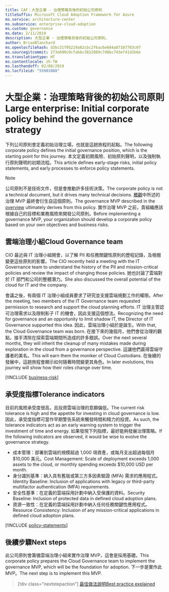 ```yaml
---
title: CAF：大型企業 - 治理策略背後的初始公司原則
titleSuffix: Microsoft Cloud Adoption Framework for Azure
ms.service: architecture-center
ms.subservice: enterprise-cloud-adoption
ms.custom: governance
ms.date: 2/11/2019
description: 大型企業 - 治理策略背後的初始公司原則。
author: BrianBlanchard
ms.openlocfilehash: d3bc31f95229a82cbc2f6ac6e684a87107783c07
ms.sourcegitcommit: 273e690c0cfabbc3822089c7d8bc743ef41d2b6e
ms.translationtype: HT
ms.contentlocale: zh-TW
ms.lasthandoff: 02/08/2019
ms.locfileid: "55901088"
---
```

# <a name="large-enterprise-initial-corporate-policy-behind-the-governance-strategy"></a><span data-ttu-id="6b445-103">大型企業：治理策略背後的初始公司原則</span><span class="sxs-lookup"><span data-stu-id="6b445-103">Large enterprise: Initial corporate policy behind the governance strategy</span></span>

<span data-ttu-id="6b445-104">下列公司原則會定義初始治理立場，也就是這趟旅程的起點。</span><span class="sxs-lookup"><span data-stu-id="6b445-104">The following corporate policy defines the initial governance position, which is the starting point for this journey.</span></span> <span data-ttu-id="6b445-105">本文定義初期風險、初始原則聲明，以及強制執行原則聲明的初期流程。</span><span class="sxs-lookup"><span data-stu-id="6b445-105">This article defines early-stage risks, initial policy statements, and early processes to enforce policy statements.</span></span>

> [!NOTE]
><span data-ttu-id="6b445-106">公司原則不是技術文件，但是會推動許多技術決策。</span><span class="sxs-lookup"><span data-stu-id="6b445-106">The corporate policy is not a technical document, but it drives many technical decisions.</span></span> <span data-ttu-id="6b445-107">[概觀](./overview.md)中所述的治理 MVP 最終會衍生自這個原則。</span><span class="sxs-lookup"><span data-stu-id="6b445-107">The governance MVP described in the [overview](./overview.md) ultimately derives from this policy.</span></span> <span data-ttu-id="6b445-108">實作治理 MVP 之前，貴組織應該根據自己的目標和業務風險來開發公司原則。</span><span class="sxs-lookup"><span data-stu-id="6b445-108">Before implementing a governance MVP, your organization should develop a corporate policy based on your own objectives and business risks.</span></span>

## <a name="cloud-governance-team"></a><span data-ttu-id="6b445-109">雲端治理小組</span><span class="sxs-lookup"><span data-stu-id="6b445-109">Cloud Governance team</span></span>

<span data-ttu-id="6b445-110">CIO 最近與 IT 治理小組開會，以了解 PII 和任務關鍵性原則的歷程記錄，及檢閱變更這些原則的影響。</span><span class="sxs-lookup"><span data-stu-id="6b445-110">The CIO recently held a meeting with the IT Governance team to understand the history of the PII and mission-critical policies and review the impact of changing those policies.</span></span> <span data-ttu-id="6b445-111">她也討論了雲端對於 IT 部門和公司的整體潛力。</span><span class="sxs-lookup"><span data-stu-id="6b445-111">She also discussed the overall potential of the cloud for IT and the company.</span></span>

<span data-ttu-id="6b445-112">會議之後，有兩個 IT 治理小組成員要求了研究並支援雲端規劃工作的權限。</span><span class="sxs-lookup"><span data-stu-id="6b445-112">After the meeting, two members of the IT Governance team requested permission to research and support the cloud planning efforts.</span></span> <span data-ttu-id="6b445-113">IT 治理主管認可治理需求以及限制影子 IT 的機會，因此支援這個想法。</span><span class="sxs-lookup"><span data-stu-id="6b445-113">Recognizing the need for governance and an opportunity to limit shadow IT, the Director of IT Governance supported this idea.</span></span> <span data-ttu-id="6b445-114">因此，雲端治理小組於是誕生。</span><span class="sxs-lookup"><span data-stu-id="6b445-114">With that, the Cloud Governance team was born.</span></span> <span data-ttu-id="6b445-115">在接下來的幾個月，他們會從治理的觀點，接手清除在探索雲端期間所造成的許多錯誤。</span><span class="sxs-lookup"><span data-stu-id="6b445-115">Over the next several months, they will inherit the cleanup of many mistakes made during exploration in the cloud from a governance perspective.</span></span> <span data-ttu-id="6b445-116">這讓他們贏得雲端守護者的美名。</span><span class="sxs-lookup"><span data-stu-id="6b445-116">This will earn them the moniker of Cloud Custodians.</span></span> <span data-ttu-id="6b445-117">在後續的發展中，這趟旅程會顯示如何隨著時間變更其角色。</span><span class="sxs-lookup"><span data-stu-id="6b445-117">In later evolutions, this journey will show how their roles change over time.</span></span>

[!INCLUDE [business-risk](../../../../../includes/cloud-adoption/governance/business-risks.md)]

## <a name="tolerance-indicators"></a><span data-ttu-id="6b445-118">承受度指標</span><span class="sxs-lookup"><span data-stu-id="6b445-118">Tolerance indicators</span></span>

<span data-ttu-id="6b445-119">目前的風險承受度很高，且投資雲端治理的意願偏低。</span><span class="sxs-lookup"><span data-stu-id="6b445-119">The current risk tolerance is high and the appetite for investing in cloud governance is low.</span></span> <span data-ttu-id="6b445-120">因此，承受度指標可當作早期警告系統來觸發時間和精力的投資。</span><span class="sxs-lookup"><span data-stu-id="6b445-120">As such, the tolerance indicators act as an early warning system to trigger the investment of time and energy.</span></span> <span data-ttu-id="6b445-121">如果發現下列指標，最好能夠發展治理策略。</span><span class="sxs-lookup"><span data-stu-id="6b445-121">If the following indicators are observed, it would be wise to evolve the governance strategy.</span></span>

- <span data-ttu-id="6b445-122">成本管理：部署到雲端的規模超過 1,000 項資產，或每月支出超過每個月 $10,000 美元。</span><span class="sxs-lookup"><span data-stu-id="6b445-122">Cost Management: Scale of deployment exceeds 1,000 assets to the cloud, or monthly spending exceeds $10,000 USD per month.</span></span>
- <span data-ttu-id="6b445-123">身分識別基準：納入具有舊版或第三方多因素驗證 (MFA) 需求的應用程式。</span><span class="sxs-lookup"><span data-stu-id="6b445-123">Identity Baseline: Inclusion of applications with legacy or third-party multifactor authentication (MFA) requirements.</span></span>
- <span data-ttu-id="6b445-124">安全性基準：在定義的雲端採用計劃中納入受保護的資料。</span><span class="sxs-lookup"><span data-stu-id="6b445-124">Security Baseline: Inclusion of protected data in defined cloud adoption plans.</span></span>
- <span data-ttu-id="6b445-125">資源一致性：在定義的雲端採用計劃中納入任何任務關鍵性應用程式。</span><span class="sxs-lookup"><span data-stu-id="6b445-125">Resource Consistency: Inclusion of any mission-critical applications in defined cloud adoption plans.</span></span>

[!INCLUDE [policy-statements](../../../../../includes/cloud-adoption/governance/policy-statements.md)]

## <a name="next-steps"></a><span data-ttu-id="6b445-126">後續步驟</span><span class="sxs-lookup"><span data-stu-id="6b445-126">Next steps</span></span>

<span data-ttu-id="6b445-127">此公司原則會籌備雲端治理小組來實作治理 MVP，這會是採用基礎。</span><span class="sxs-lookup"><span data-stu-id="6b445-127">This corporate policy prepares the Cloud Governance team to implement the governance MVP, which will be the foundation for adoption.</span></span> <span data-ttu-id="6b445-128">下一步是實作此 MVP。</span><span class="sxs-lookup"><span data-stu-id="6b445-128">The next step is to implement this MVP.</span></span>

> [!div class="nextstepaction"]
> [<span data-ttu-id="6b445-129">最佳做法說明</span><span class="sxs-lookup"><span data-stu-id="6b445-129">Best practice explained</span></span>](./best-practice-explained.md)